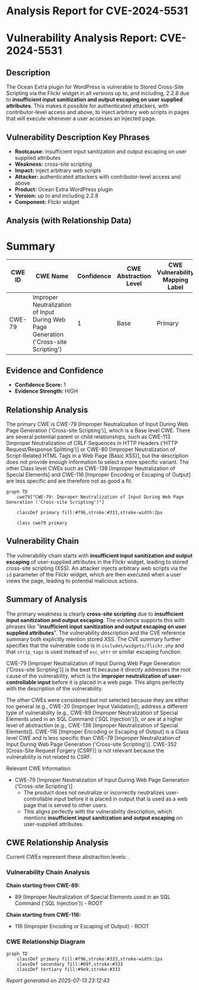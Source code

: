 # Analysis Report for CVE-2024-5531

# Vulnerability Analysis Report: CVE-2024-5531

## Description

The Ocean Extra plugin for WordPress is vulnerable to Stored Cross-Site Scripting via the Flickr widget in all versions up to, and including, 2.2.8 due to **insufficient input sanitization and output escaping on user supplied attributes**. This makes it possible for authenticated attackers, with contributor-level access and above, to inject arbitrary web scripts in pages that will execute whenever a user accesses an injected page.

## Vulnerability Description Key Phrases

- **Rootcause:** insufficient input sanitization and output escaping on user supplied attributes
- **Weakness:** cross-site scripting
- **Impact:** inject arbitrary web scripts
- **Attacker:** authenticated attackers with contributor-level access and above
- **Product:** Ocean Extra WordPress plugin
- **Version:** up to and including 2.2.8
- **Component:** Flickr widget

## Analysis (with Relationship Data)

# Summary

| CWE ID  | CWE Name                                                                        | Confidence | CWE Abstraction Level | CWE Vulnerability Mapping Label | CWE-Vulnerability Mapping Notes |
| ------- | ------------------------------------------------------------------------------- | ---------- | ----------------------- | ------------------------------- | --------------------------------- |
| CWE-79  | Improper Neutralization of Input During Web Page Generation ('Cross-site Scripting') | 1          | Base                    | Primary                         | Allowed                           |

## Evidence and Confidence

*   **Confidence Score:** 1
*   **Evidence Strength:** HIGH

## Relationship Analysis

The primary CWE is CWE-79 [Improper Neutralization of Input During Web Page Generation ('Cross-site Scripting')], which is a Base level CWE. There are several potential parent or child relationships, such as CWE-113 [Improper Neutralization of CRLF Sequences in HTTP Headers ('HTTP Request/Response Splitting')] or CWE-80 [Improper Neutralization of Script-Related HTML Tags in a Web Page (Basic XSS)], but the description does not provide enough information to select a more specific variant. The other Class level CWEs such as CWE-138 [Improper Neutralization of Special Elements] and CWE-116 [Improper Encoding or Escaping of Output] are less specific and are therefore not as good a fit.

```mermaid
graph TD
    cwe79["CWE-79: Improper Neutralization of Input During Web Page Generation ('Cross-site Scripting')"]
    
    classDef primary fill:#f96,stroke:#333,stroke-width:2px
    
    class cwe79 primary
```

## Vulnerability Chain

The vulnerability chain starts with **insufficient input sanitization and output escaping** of user-supplied attributes in the Flickr widget, leading to stored cross-site scripting (XSS). An attacker injects arbitrary web scripts via the `id` parameter of the Flickr widget, which are then executed when a user views the page, leading to potential malicious actions.

## Summary of Analysis

The primary weakness is clearly **cross-site scripting** due to **insufficient input sanitization and output escaping**. The evidence supports this with phrases like "**insufficient input sanitization and output escaping on user supplied attributes**". The vulnerability description and the CVE reference summary both explicitly mention stored XSS. The CVE summary further specifies that the vulnerable code is in `includes/widgets/flickr.php` and that `strip_tags` is used instead of `esc_attr` or similar escaping function.

CWE-79 [Improper Neutralization of Input During Web Page Generation ('Cross-site Scripting')] is the best fit because it directly addresses the root cause of the vulnerability, which is the **improper neutralization of user-controllable input** before it is placed in a web page. This aligns perfectly with the description of the vulnerability.

The other CWEs were considered but not selected because they are either too general (e.g., CWE-20 [Improper Input Validation]), address a different type of vulnerability (e.g., CWE-89 [Improper Neutralization of Special Elements used in an SQL Command ('SQL Injection')]), or are at a higher level of abstraction (e.g., CWE-138 [Improper Neutralization of Special Elements]).
CWE-116 [Improper Encoding or Escaping of Output] is a Class level CWE and is less specific than CWE-79 [Improper Neutralization of Input During Web Page Generation ('Cross-site Scripting')].
CWE-352 [Cross-Site Request Forgery (CSRF)] is not relevant because the vulnerability is not related to CSRF.

Relevant CWE Information:
*   CWE-79 [Improper Neutralization of Input During Web Page Generation ('Cross-site Scripting')]
    *   The product does not neutralize or incorrectly neutralizes user-controllable input before it is placed in output that is used as a web page that is served to other users.
    *   This aligns perfectly with the vulnerability description, which mentions **insufficient input sanitization and output escaping** on user-supplied attributes.


## CWE Relationship Analysis

Current CWEs represent these abstraction levels: .


### Vulnerability Chain Analysis

**Chain starting from CWE-89:**
- 89 (Improper Neutralization of Special Elements used in an SQL Command ('SQL Injection')) - ROOT


**Chain starting from CWE-116:**
- 116 (Improper Encoding or Escaping of Output) - ROOT



### CWE Relationship Diagram

```mermaid
graph TD
    classDef primary fill:#f96,stroke:#333,stroke-width:2px
    classDef secondary fill:#69f,stroke:#333
    classDef tertiary fill:#9e9,stroke:#333
```



*Report generated on 2025-07-13 23:12:43*
